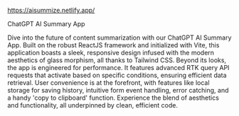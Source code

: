 https://aisummize.netlify.app/


ChatGPT AI Summary App

Dive into the future of content summarization with our ChatGPT AI Summary App. Built on the robust ReactJS framework and initialized with Vite, this application boasts a sleek, responsive design infused with the modern aesthetics of glass morphism, all thanks to Tailwind CSS. Beyond its looks, the app is engineered for performance. It features advanced RTK query API requests that activate based on specific conditions, ensuring efficient data retrieval. User convenience is at the forefront, with features like local storage for saving history, intuitive form event handling, error catching, and a handy 'copy to clipboard' function. Experience the blend of aesthetics and functionality, all underpinned by clean, efficient code.

